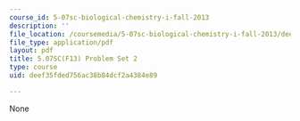 ```yaml
---
course_id: 5-07sc-biological-chemistry-i-fall-2013
description: ''
file_location: /coursemedia/5-07sc-biological-chemistry-i-fall-2013/deef35fded756ac38b84dcf2a4384e89_MIT5_07SCF13_Pset2.pdf
file_type: application/pdf
layout: pdf
title: 5.07SC(F13) Problem Set 2
type: course
uid: deef35fded756ac38b84dcf2a4384e89

---
```

None